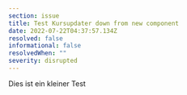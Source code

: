 ```yaml
---
section: issue
title: Test Kursupdater down from new component
date: 2022-07-22T04:37:57.134Z
resolved: false
informational: false
resolvedWhen: ""
severity: disrupted
---
```

Dies ist ein kleiner Test